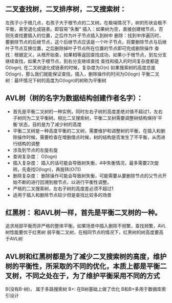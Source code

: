 ##  二叉查找树，二叉排序树，二叉搜索树：
  左孩子小于根几点，右孩子大于根节点的二叉树。在极端情况下，树的形状会极不平衡，甚至退化成链表。即容易"失衡"
  插入：如果树为空，直接创建根节点，否则先查找要插入的位置，之后作为叶子节点插入到树中
  删除：找到中序遍历时，要删除节点的后继节点，这个后继节点应该是一个叶子节点，将要删除节点与后继叶子节点互换位置，之后删除掉叶子节点所在位置的节点即可完成删除操作
  查找：根据定义，从根开始查，如果相等返回查找成功，如果小于根节点，到左分支继续查找，如果大于根节点，到右分支继续查找
  查找和插入的时间复杂度都是O(logn), 在二叉树退化成链表的时候，复杂度为O(n)
  如果搜索树的高度总是O(logn)，那么我们就能保证查找，插入，删除操作的时间为O(logn)
  平衡二叉树：最坏情况下树的高度为O(logn)的树称为平衡树

##  AVL树（树的名字为数据结构创建作者名字）：
* 首先是平衡二叉树的一种实例，同时左右子树的高度差绝对值不超过1，左右子树同为二叉平衡树。相比二叉搜索树，平衡二叉树需要调整树结构保持'平衡'状态，目的是为了减少树的高度
* 平衡二叉树是一种高度平衡的二叉树，需要维护和调整树的平衡，在插入和删除操作时候，需要检查在增删借点时候，树的结构是否发生了不平衡，从而进行结构的调整
* 涉及到节点的左旋右旋
* 查询复杂度： O(logn)
* 插入复杂度： 插入的话可能会导致树失衡，4中失衡情况，最多需要2次旋转。先查找O(logn)，再旋转(O(1))
* 删除复杂度： 删除操作可能会导致树失衡，可能需要从要删除节点的父节点开始不断的进行回溯到根节点，以进行平衡性调整。
* 严格的二叉搜索树，左右子树的高度差必须不超过1
* 适用于插入和删除节点较少但是查找比较多的场景

##  红黑树： 和AVL树一样，首先是平衡二叉树的一种。
  追求局部平衡而非严格的整体平衡。如果场景中插入删除不频繁，查找频繁，AVL树性能要优于红黑树
  弱平衡二叉树，在相同节点的情况下，红黑树的树高度要高于AVL树

##  AVL树和红黑树都是为了减少二叉搜索树的高度，维护树的平衡性，所采取的不同的优化，本质上都是平衡二叉树，不同之处在于，为了维护平衡采用不同的方式
  B(没有B-树)， 属于多路搜索树
  B+: 在B树基础上做了优化
  B和B+多用于数据库索引设计

